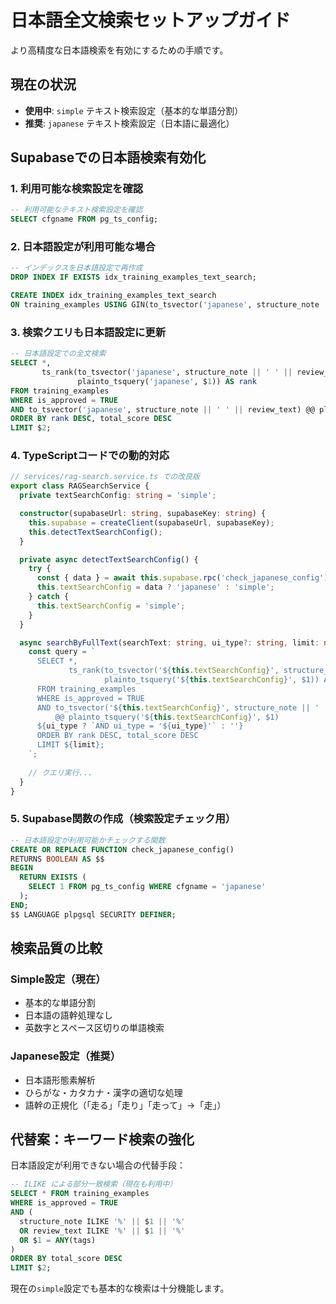 # 日本語全文検索セットアップガイド

より高精度な日本語検索を有効にするための手順です。

## 現在の状況

- **使用中**: `simple` テキスト検索設定（基本的な単語分割）
- **推奨**: `japanese` テキスト検索設定（日本語に最適化）

## Supabaseでの日本語検索有効化

### 1. 利用可能な検索設定を確認

```sql
-- 利用可能なテキスト検索設定を確認
SELECT cfgname FROM pg_ts_config;
```

### 2. 日本語設定が利用可能な場合

```sql
-- インデックスを日本語設定で再作成
DROP INDEX IF EXISTS idx_training_examples_text_search;

CREATE INDEX idx_training_examples_text_search 
ON training_examples USING GIN(to_tsvector('japanese', structure_note || ' ' || review_text));
```

### 3. 検索クエリも日本語設定に更新

```sql
-- 日本語設定での全文検索
SELECT *, 
       ts_rank(to_tsvector('japanese', structure_note || ' ' || review_text), 
               plainto_tsquery('japanese', $1)) AS rank
FROM training_examples 
WHERE is_approved = TRUE 
AND to_tsvector('japanese', structure_note || ' ' || review_text) @@ plainto_tsquery('japanese', $1)
ORDER BY rank DESC, total_score DESC 
LIMIT $2;
```

### 4. TypeScriptコードでの動的対応

```typescript
// services/rag-search.service.ts での改良版
export class RAGSearchService {
  private textSearchConfig: string = 'simple';

  constructor(supabaseUrl: string, supabaseKey: string) {
    this.supabase = createClient(supabaseUrl, supabaseKey);
    this.detectTextSearchConfig();
  }

  private async detectTextSearchConfig() {
    try {
      const { data } = await this.supabase.rpc('check_japanese_config');
      this.textSearchConfig = data ? 'japanese' : 'simple';
    } catch {
      this.textSearchConfig = 'simple';
    }
  }

  async searchByFullText(searchText: string, ui_type?: string, limit: number = 3) {
    const query = `
      SELECT *, 
             ts_rank(to_tsvector('${this.textSearchConfig}', structure_note || ' ' || review_text), 
                     plainto_tsquery('${this.textSearchConfig}', $1)) AS rank
      FROM training_examples 
      WHERE is_approved = TRUE 
      AND to_tsvector('${this.textSearchConfig}', structure_note || ' ' || review_text) 
          @@ plainto_tsquery('${this.textSearchConfig}', $1)
      ${ui_type ? `AND ui_type = '${ui_type}'` : ''}
      ORDER BY rank DESC, total_score DESC 
      LIMIT ${limit};
    `;
    
    // クエリ実行...
  }
}
```

### 5. Supabase関数の作成（検索設定チェック用）

```sql
-- 日本語設定が利用可能かチェックする関数
CREATE OR REPLACE FUNCTION check_japanese_config()
RETURNS BOOLEAN AS $$
BEGIN
  RETURN EXISTS (
    SELECT 1 FROM pg_ts_config WHERE cfgname = 'japanese'
  );
END;
$$ LANGUAGE plpgsql SECURITY DEFINER;
```

## 検索品質の比較

### Simple設定（現在）
- 基本的な単語分割
- 日本語の語幹処理なし
- 英数字とスペース区切りの単語検索

### Japanese設定（推奨）
- 日本語形態素解析
- ひらがな・カタカナ・漢字の適切な処理
- 語幹の正規化（「走る」「走り」「走って」→「走」）

## 代替案：キーワード検索の強化

日本語設定が利用できない場合の代替手段：

```sql
-- ILIKE による部分一致検索（現在も利用中）
SELECT * FROM training_examples 
WHERE is_approved = TRUE 
AND (
  structure_note ILIKE '%' || $1 || '%' 
  OR review_text ILIKE '%' || $1 || '%'
  OR $1 = ANY(tags)
)
ORDER BY total_score DESC 
LIMIT $2;
```

現在の`simple`設定でも基本的な検索は十分機能します。